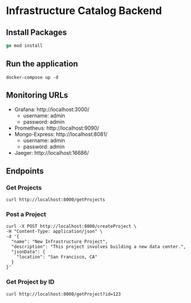 # Infrastructure Catalog Backend

## Install Packages

```Go
go mod install
```

## Run the application

```shell
docker-compose up -d
```

## Monitoring URLs

- Grafana: http://localhost:3000/
  - username: admin
  - password: admin
- Prometheus: http://localhost:9090/
- Mongo-Express: http://localhost:8081/
  - username: admin
  - password: admin
- Jaeger: http://localhost:16686/

## Endpoints

### Get Projects

```shell
curl http://localhost:8000/getProjects
```

### Post a Project

```shell
curl -X POST http://localhost:8000/createProject \
-H "Content-Type: application/json" \
-d '{
  "name": "New Infrastructure Project",
  "description": "This project involves building a new data center.",
  "jsonData": {
    "location": "San Francisco, CA"
  }
}'
```

### Get Project by ID

```shell
curl http://localhost:8000/getProject?id=123
```
